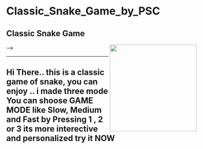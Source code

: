 # Classic_Snake_Game_by_PSC
Classic Snake Game
----
<img align='right' src="https://media.giphy.com/media/XISNjIMlDf9OcRr1fO/giphy.gif" width="230"> -->

----
Hi There..
this is a classic game of snake, you can enjoy .. i made three mode 
You can shoose GAME MODE like Slow, Medium and Fast by Pressing 1 , 2 or 3
its more interective and personalized 
try it NOW
----
